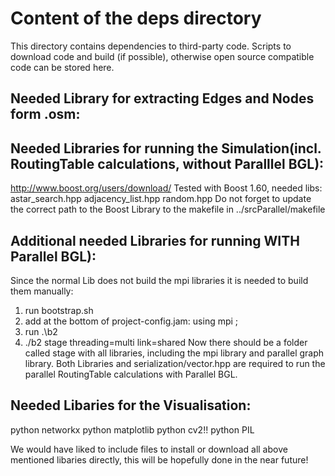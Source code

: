 # Content of the deps directory

This directory contains dependencies to third-party code.
Scripts to download code and build (if possible), otherwise open source compatible code can be stored here.

## Needed Library for extracting Edges and Nodes form .osm:


## Needed Libraries for running the Simulation(incl. RoutingTable calculations, without Paralllel BGL):
http://www.boost.org/users/download/
Tested with Boost 1.60, needed libs:
astar_search.hpp
adjacency_list.hpp
random.hpp
Do not forget to update the correct path to the Boost Library to
the makefile in ../srcParallel/makefile

## Additional needed Libraries for running WITH Parallel BGL):
Since the normal Lib does not build the mpi libraries it is
needed to build them manually:
1. run bootstrap.sh
2. add at the bottom of project-config.jam: using mpi ;
3. run .\b2
4. ./b2 stage threading=multi link=shared
Now there should be a folder called stage with all libraries, including
the mpi library and parallel graph library.
Both Libraries and serialization/vector.hpp are required to run the parallel RoutingTable calculations with Parallel BGL.

## Needed Libaries for the Visualisation:
python networkx
python matplotlib
python cv2!!
python PIL

We would have liked to include files to install or download all above mentioned
libaries directly, this will be hopefully done in the near future!
 





